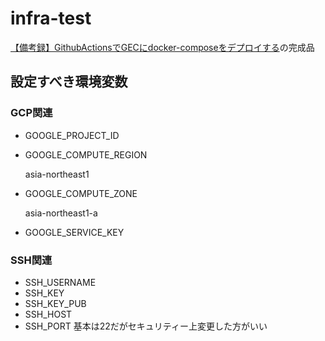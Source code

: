 # infra-test

[【備考録】GithubActionsでGECにdocker-composeをデプロイする](https://github.com/BambooTuna/infra-test)の完成品

## 設定すべき環境変数

### GCP関連
- GOOGLE_PROJECT_ID
- GOOGLE_COMPUTE_REGION

    asia-northeast1

- GOOGLE_COMPUTE_ZONE

    asia-northeast1-a

- GOOGLE_SERVICE_KEY

### SSH関連
- SSH_USERNAME
- SSH_KEY
- SSH_KEY_PUB
- SSH_HOST
- SSH_PORT
基本は22だがセキュリティー上変更した方がいい

